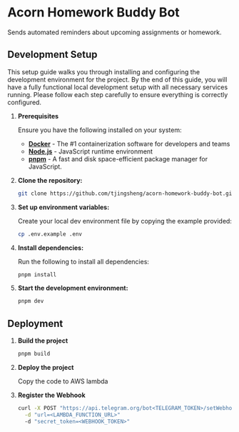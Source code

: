 # Acorn Homework Buddy Bot

Sends automated reminders about upcoming assignments or homework.

## Development Setup

This setup guide walks you through installing and configuring the development environment for the project. By the end of this guide, you will have a fully functional local development setup with all necessary services running. Please follow each step carefully to ensure everything is correctly configured.

1. **Prerequisites**

   Ensure you have the following installed on your system:

   - [**Docker**](https://www.docker.com/products/docker-desktop/) - The #1 containerization software for developers and teams
   - [**Node.js**](https://nodejs.org/en/download/) - JavaScript runtime environment
   - [**pnpm**](https://pnpm.io/installation/) - A fast and disk space-efficient package manager for JavaScript.

2. **Clone the repository:**

   ```sh
   git clone https://github.com/tjingsheng/acorn-homework-buddy-bot.git
   ```

3. **Set up environment variables:**

   Create your local dev environment file by copying the example provided:

   ```sh
   cp .env.example .env
   ```

4. **Install dependencies:**

   Run the following to install all dependencies:

   ```sh
   pnpm install
   ```

5. **Start the development environment:**

   ```sh
   pnpm dev
   ```

## Deployment

1. **Build the project**

   ```sh
   pnpm build
   ```

2. **Deploy the project**

   Copy the code to AWS lambda

3. **Register the Webhook**

   ```sh
   curl -X POST "https://api.telegram.org/bot<TELEGRAM_TOKEN>/setWebhook" \
     -d "url=<LAMBDA_FUNCTION_URL>"
     -d "secret_token=<WEBHOOK_TOKEN>"
   ```
